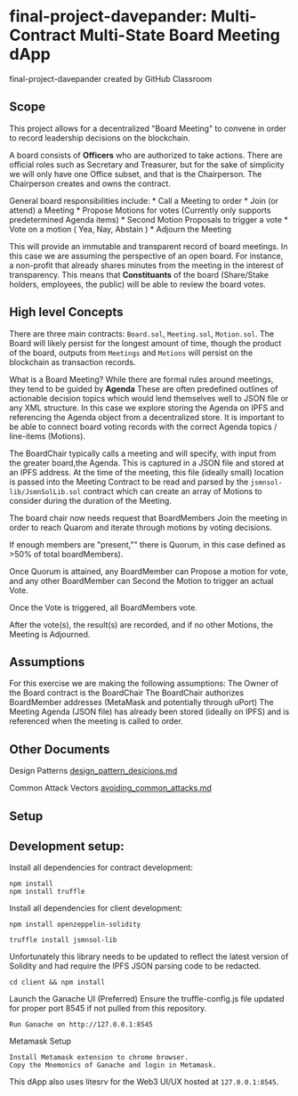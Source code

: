 # final-project-davepander: Multi-Contract Multi-State Board Meeting dApp
final-project-davepander created by GitHub Classroom

## Scope
This project allows for a decentralized "Board Meeting" to convene in order to record leadership decisions on the blockchain.

A board consists of **Officers** who are authorized to take actions. There are official roles such as Secretary and Treasurer, but for the sake of simplicity we will only have one Office subset, and that is the Chairperson. The Chairperson creates and owns the contract.

General board responsibilities include:
    * Call a Meeting to order
    * Join (or attend) a Meeting
    * Propose Motions for votes (Currently only supports predetermined Agenda items)
    * Second Motion Proposals to trigger a vote
    * Vote on a motion  ( Yea, Nay, Abstain )
    * Adjourn the Meeting

This will provide an immutable and transparent record of board meetings. In this case we are assuming the perspective of an open board. For instance, a non-profit that already shares minutes from the meeting in the interest of transparency. This means that **Constituants** of the board (Share/Stake holders, employees, the public) will be able to review the board votes.

## High level Concepts

  There are three main contracts:
    `Board.sol`, `Meeting.sol`, `Motion.sol`.  The Board will likely persist for the longest amount of time, though the product of the board, outputs from `Meetings` and `Motions` will persist on the blockchain as transaction records.


   What is a Board Meeting? While there are formal rules around meetings, they tend to be guided by **Agenda** These are often predefined outlines of actionable decision topics which would lend themselves well to JSON file or any XML structure. In this case we explore storing the Agenda on IPFS and referencing the Agenda object from a decentralized store. It is important to be able to connect board voting records with the correct Agenda topics / line-items (Motions).

   The BoardChair typically calls a meeting and will specify, with input from the greater board,the Agenda.  This is captured in a JSON file and stored at an IPFS address. At the time of the meeting, this file (ideally small) location is passed into the Meeting Contract to be read and parsed by the `jsmnsol-lib/JsmnSolLib.sol` contract which can create an array of Motions to consider during the duration of the Meeting.

   The board chair now needs request that BoardMembers Join the meeting in order to reach Quarom and iterate through motions by voting decisions.  

   If enough members are "present,"" there is Quorum, in this case defined as >50% of total boardMembers).

   Once Quorum is attained, any BoardMember can Propose a motion for vote, and any other BoardMember can Second the Motion to trigger an actual Vote.

  Once the Vote is triggered, all BoardMembers vote.

  After the vote(s), the result(s) are recorded, and if no other Motions, the Meeting is Adjourned.

## Assumptions
  For this exercise we are making the following assumptions:
    The Owner of the Board contract is the BoardChair
    The BoardChair authorizes BoardMember addresses (MetaMask and potentially through uPort)
    The Meeting Agenda (JSON file) has already been stored (ideally on IPFS) and is referenced when the meeting is called to order.

## Other Documents
Design Patterns [design_pattern_desicions.md](../Documentation/design_pattern_desicions.md)

Common Attack Vectors [avoiding_common_attacks.md](../Documentation/avoiding_common_attacks.md)

## Setup
## Development setup:
Install all dependencies for contract development:
```
npm install
npm install truffle
```

Install all dependencies for client development:

```
npm install openzeppelin-solidity
```

```
truffle install jsmnsol-lib
```
  Unfortunately this library needs to be updated to reflect the latest version of Solidity and had require the IPFS JSON parsing code to be redacted.

```
cd client && npm install
```
Launch the Ganache UI (Preferred)
Ensure the truffle-config.js file updated for proper port 8545 if not pulled from this repository.
```
Run Ganache on http://127.0.0.1:8545
```
Metamask Setup
```
Install Metamask extension to chrome browser.
Copy the Mnemonics of Ganache and login in Metamask.
```    
This dApp also uses litesrv for the Web3 UI/UX hosted at `127.0.0.1:8545`.
